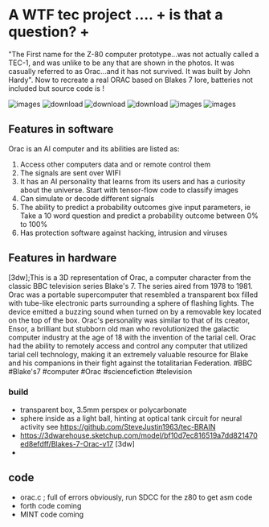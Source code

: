 # A WTF tec project .... + is that a question? +

"The First name for the Z-80 computer prototype...was not actually called a TEC-1, and was unlike to be any that are shown in the photos. It was casually referred to as Orac...and it has not survived. It was built by John Hardy". Now to recreate a real ORAC based on Blakes 7 lore, batteries not included but source code is !

![images](https://user-images.githubusercontent.com/58069246/169675890-4557e685-832e-451e-829e-feefe77f64c5.jpg)
![download](https://user-images.githubusercontent.com/58069246/169675835-ab187108-cb51-4a44-87c6-ca178ea2161c.jpg)
![download](https://user-images.githubusercontent.com/58069246/169675838-ca833971-0bee-4d0f-902f-f78c6dce8527.jpg)
![download](https://user-images.githubusercontent.com/58069246/169675840-553afba7-b9c4-4b8d-86f9-3fe824de500c.jpg)
![images](https://user-images.githubusercontent.com/58069246/169675860-b0449ad9-9547-4bf6-9fc4-ef7455326439.jpg)
![images](https://user-images.githubusercontent.com/58069246/169675869-3858f736-2d1b-4571-95fb-fb4276c5dfcd.jpg)


## Features in software
Orac is an AI computer and its abilities are listed as: 
1. Access other computers data and or remote control them 
2. The signals are sent over WIFI
3. It has an AI personality that learns from its users and has a curiosity about the universe. Start with tensor-flow code to classify images
4. Can simulate or decode different signals
5. The ability to predict a probability outcomes give input parameters, ie Take a 10 word question and predict a probability outcome between 0% to 100% 
6. Has protection software against hacking, intrusion and viruses 

## Features in hardware
[3dw];This is a 3D representation of Orac, a computer character from the classic BBC television series Blake's 7. The series aired from 1978 to 1981. Orac was a portable supercomputer that resembled a transparent box filled with tube-like electronic parts surrounding a sphere of flashing lights. The device emitted a buzzing sound when turned on by a removable key located on the top of the box. Orac's personality was similar to that of its creator, Ensor, a brilliant but stubborn old man who revolutionized the galactic computer industry at the age of 18 with the invention of the tarial cell. Orac had the ability to remotely access and control any computer that utilized tarial cell technology, making it an extremely valuable resource for Blake and his companions in their fight against the totalitarian Federation. #BBC #Blake's7 #computer #Orac #sciencefiction #television



### build
- transparent box, 3.5mm perspex or polycarbonate
- sphere inside as a light ball, hinting at optical tank circuit for neural activity see https://github.com/SteveJustin1963/tec-BRAIN
- https://3dwarehouse.sketchup.com/model/bf10d7ec816519a7dd821470ed8efdff/Blakes-7-Orac-v17 [3dw]
- 
##  code 
- orac.c ; full of errors obviously, run SDCC for the z80 to get asm code
- forth code coming
- MINT code coming

